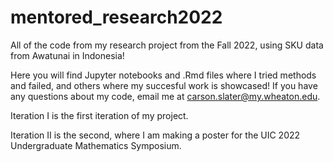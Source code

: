 # mentored_research2022
All of the code from my research project from the Fall 2022, using SKU data from Awatunai in Indonesia!

Here you will find Jupyter notebooks and .Rmd files where I tried methods and failed, and others where my succesful work is showcased! If you have any questions about my code, email me at carson.slater@my.wheaton.edu.


Iteration I is the first iteration of my project.

Iteration II is the second, where I am making a poster for the UIC 2022 Undergraduate Mathematics Symposium.